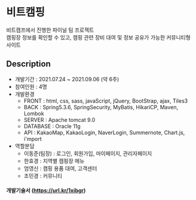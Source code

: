 # 비트캠핑
비트캠프에서 진행한 파이널 팀 프로젝트 <br>
캠핑장 정보를 확인할 수 있고, 캠핑 관련 장비 대여 및 정보 공유가 가능한 커뮤니티형 사이트

## Description
+ 개발기간 : 2021.07.24 ~ 2021.09.06 (약 6주)
+ 참여인원 : 4명
+ 개발환경  
  - FRONT : html, css, sass, javaScript, jQuery, BootStrap, ajax, Tiles3
  - BACK : Spring5.3.6, SpringSecurity, MyBatis, HikariCP, Maven, Lombok
  - SERVER : Apache tomcat 9.0
  - DATABASE : Oracle 11g 
  - API : KakaoMap, KakaoLogin, NaverLogin, Summernote, Chart.js, i'mport 
+ 역할분담
  - 이동준(팀장) : 로그인, 회원가입, 마이페이지, 관리자페이지
  - 한효경 : 지역별 캠핑장 메뉴
  - 엄영신 : 캠핑 용품 대여, 고객센터
  - 조민경 : 커뮤니티 <br>

#### 개발기술서 (https://url.kr/1xibgr)
 
  


